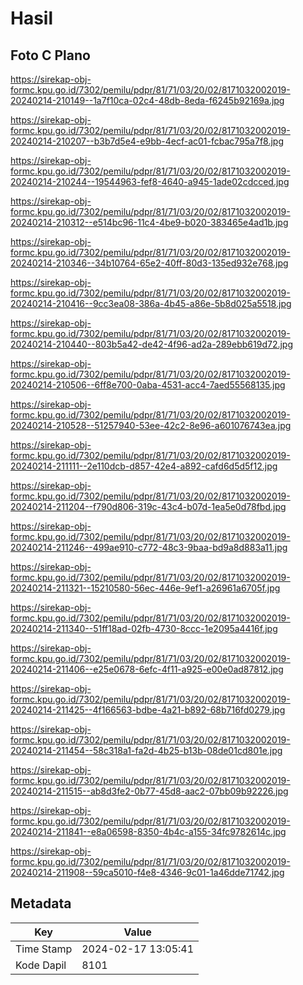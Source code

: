 # Hasil

## Foto C Plano

https://sirekap-obj-formc.kpu.go.id/7302/pemilu/pdpr/81/71/03/20/02/8171032002019-20240214-210149--1a7f10ca-02c4-48db-8eda-f6245b92169a.jpg

https://sirekap-obj-formc.kpu.go.id/7302/pemilu/pdpr/81/71/03/20/02/8171032002019-20240214-210207--b3b7d5e4-e9bb-4ecf-ac01-fcbac795a7f8.jpg

https://sirekap-obj-formc.kpu.go.id/7302/pemilu/pdpr/81/71/03/20/02/8171032002019-20240214-210244--19544963-fef8-4640-a945-1ade02cdcced.jpg

https://sirekap-obj-formc.kpu.go.id/7302/pemilu/pdpr/81/71/03/20/02/8171032002019-20240214-210312--e514bc96-11c4-4be9-b020-383465e4ad1b.jpg

https://sirekap-obj-formc.kpu.go.id/7302/pemilu/pdpr/81/71/03/20/02/8171032002019-20240214-210346--34b10764-65e2-40ff-80d3-135ed932e768.jpg

https://sirekap-obj-formc.kpu.go.id/7302/pemilu/pdpr/81/71/03/20/02/8171032002019-20240214-210416--9cc3ea08-386a-4b45-a86e-5b8d025a5518.jpg

https://sirekap-obj-formc.kpu.go.id/7302/pemilu/pdpr/81/71/03/20/02/8171032002019-20240214-210440--803b5a42-de42-4f96-ad2a-289ebb619d72.jpg

https://sirekap-obj-formc.kpu.go.id/7302/pemilu/pdpr/81/71/03/20/02/8171032002019-20240214-210506--6ff8e700-0aba-4531-acc4-7aed55568135.jpg

https://sirekap-obj-formc.kpu.go.id/7302/pemilu/pdpr/81/71/03/20/02/8171032002019-20240214-210528--51257940-53ee-42c2-8e96-a601076743ea.jpg

https://sirekap-obj-formc.kpu.go.id/7302/pemilu/pdpr/81/71/03/20/02/8171032002019-20240214-211111--2e110dcb-d857-42e4-a892-cafd6d5d5f12.jpg

https://sirekap-obj-formc.kpu.go.id/7302/pemilu/pdpr/81/71/03/20/02/8171032002019-20240214-211204--f790d806-319c-43c4-b07d-1ea5e0d78fbd.jpg

https://sirekap-obj-formc.kpu.go.id/7302/pemilu/pdpr/81/71/03/20/02/8171032002019-20240214-211246--499ae910-c772-48c3-9baa-bd9a8d883a11.jpg

https://sirekap-obj-formc.kpu.go.id/7302/pemilu/pdpr/81/71/03/20/02/8171032002019-20240214-211321--15210580-56ec-446e-9ef1-a26961a6705f.jpg

https://sirekap-obj-formc.kpu.go.id/7302/pemilu/pdpr/81/71/03/20/02/8171032002019-20240214-211340--51ff18ad-02fb-4730-8ccc-1e2095a4416f.jpg

https://sirekap-obj-formc.kpu.go.id/7302/pemilu/pdpr/81/71/03/20/02/8171032002019-20240214-211406--e25e0678-6efc-4f11-a925-e00e0ad87812.jpg

https://sirekap-obj-formc.kpu.go.id/7302/pemilu/pdpr/81/71/03/20/02/8171032002019-20240214-211425--4f166563-bdbe-4a21-b892-68b716fd0279.jpg

https://sirekap-obj-formc.kpu.go.id/7302/pemilu/pdpr/81/71/03/20/02/8171032002019-20240214-211454--58c318a1-fa2d-4b25-b13b-08de01cd801e.jpg

https://sirekap-obj-formc.kpu.go.id/7302/pemilu/pdpr/81/71/03/20/02/8171032002019-20240214-211515--ab8d3fe2-0b77-45d8-aac2-07bb09b92226.jpg

https://sirekap-obj-formc.kpu.go.id/7302/pemilu/pdpr/81/71/03/20/02/8171032002019-20240214-211841--e8a06598-8350-4b4c-a155-34fc9782614c.jpg

https://sirekap-obj-formc.kpu.go.id/7302/pemilu/pdpr/81/71/03/20/02/8171032002019-20240214-211908--59ca5010-f4e8-4346-9c01-1a46dde71742.jpg


## Metadata

| Key        | Value               |
| ---------- | ------------------- |
| Time Stamp | 2024-02-17 13:05:41 |
| Kode Dapil | 8101                |



